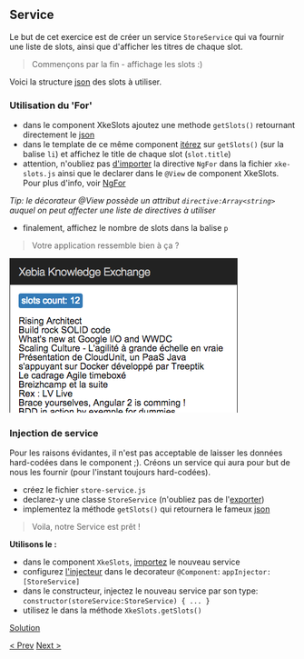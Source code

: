 ## Service

Le but de cet exercice est de créer un service `StoreService` qui va fournir une liste de slots, ainsi que d'afficher les titres de chaque slot.

> Commençons par la fin - affichage les slots :)

Voici la structure [json](3-store-service-json.md) des slots à utiliser.


### Utilisation du 'For'

- dans le component XkeSlots ajoutez une methode `getSlots()` retournant directement le [json](3-store-service-json.md)
- dans le template de ce même component [itérez](https://angular.io/docs/js/latest/api/directives/NgFor-class.html) sur `getSlots()` (sur la balise `li`) et affichez le title de chaque slot (`slot.title`)
- attention, n'oubliez pas [d'importer](https://developer.mozilla.org/en-US/docs/Web/JavaScript/Reference/Statements/import) la directive `NgFor` dans la fichier `xke-slots.js` ainsi que le declarer dans le `@View` de component XkeSlots. Pour plus d'info, voir [NgFor](https://angular.io/docs/js/latest/api/directives/NgFor-class.html)
 
_Tip: le décorateur @View possède un attribut `directive:Array<string>` auquel on peut affecter une liste de directives à utiliser_

- finalement, affichez le nombre de slots dans la balise `p`


> Votre application ressemble bien à ça ?

![store service resultat](img/store-service-resultat.png)
  
  
### Injection de service

Pour les raisons évidantes, il n'est pas acceptable de laisser les données hard-codées dans le component ;).
Créons un service qui aura pour but de nous les fournir (pour l'instant toujours hard-codées).

- créez le fichier `store-service.js`
- declarez-y une classe `StoreService` (n'oubliez pas de l'[exporter](https://developer.mozilla.org/en-US/docs/Web/JavaScript/Reference/Statements/export))
- implementez la méthode  `getSlots()` qui retournera le fameux [json](3-store-service-json.md)


> Voila, notre Service est prêt !

**Utilisons le :**

- dans le component `XkeSlots`, [importez](https://developer.mozilla.org/en-US/docs/Web/JavaScript/Reference/Statements/import) le nouveau service
- configurez [l'injecteur](https://angular.io/docs/js/latest/api/annotations/ComponentAnnotation-class.html) dans le decorateur `@Component`:  `appInjector: [StoreService]`   
- dans le constructeur, injectez le nouveau service par son type: `constructor(storeService:StoreService) { ... }`
- utilisez le dans la méthode `XkeSlots.getSlots()` 

[Solution](3-store-service-solution.md)

[< Prev](2-first-component.md) [Next >](4-slot-component.md)
